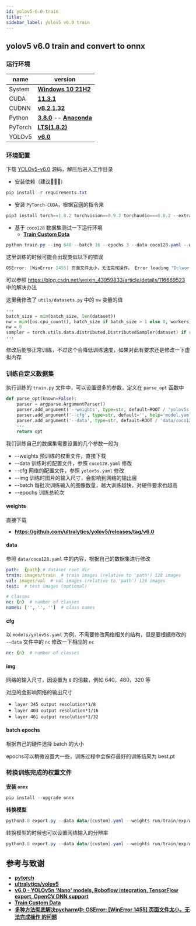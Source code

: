 ```yaml
---
id: yolov5-6.0-train
title: ''
sidebar_label: yolov5 v6.0 train
---
```


## yolov5 v6.0 train and convert to onnx

### 运行环境

name | version 
---------|----------
 System | **[Windows 10 21H2](https://wiki.ubuntu.com/FocalFossa/ReleaseNotes/)**
 CUDA   | **[11.3.1](https://developer.nvidia.com/cuda-11-3-1-download-archive?target_os=Windows&target_arch=x86_64)**
 CUDNN  | **[v8.2.1.32](https://developer.nvidia.cn/rdp/cudnn-archive#a-collapse821-113)**
 Python | **[3.8.0](https://www.python.org/downloads/release/python-380/)** -- **[Anaconda](https://www.anaconda.com/)**
 PyTorch| **[LTS(1.8.2)](https://pytorch.org/get-started/locally/)**
 YOLOv5 | **[v6.0](https://github.com/ultralytics/yolov5/releases/tag/v6.0)**


### 环境配置

下载 [YOLOv5-v6.0](https://github.com/ultralytics/yolov5/releases/tag/v6.0) 源码，解压后进入工作目录

- 安装依赖（建议🚀🚀🚀）

``` powershell
pip install -r requirements.txt
```

- 安装 `PyTorch-CUDA`，根据[官网](https://pytorch.org/get-started/locally/)的指令来

``` powershell
pip3 install torch==1.8.2 torchvision==0.9.2 torchaudio===0.8.2 --extra-index-url https://download.pytorch.org/whl/lts/1.8/cu111
```

- 基于 `coco128` 数据集测试一下运行环境
  - **[Train Custom Data](https://github.com/ultralytics/yolov5/wiki/Train-Custom-Data)**

``` powershell
python train.py --img 640 --batch 16 --epochs 3 --data coco128.yaml --weights yolov5s.pt --cfg yolov5s.yaml
```

这里训练的时候可能会出现类似以下的错误

``` powershell
OSError: [WinError 1455] 页面文件太小，无法完成操作。 Error loading "D:\workspace\anaconda3\envs\yolov5-6-0\lib\site-packages\torch\lib\cudnn_adv_infer64_8.dll" or one of its dependencies.
```
可以参照 https://blog.csdn.net/weixin_43959833/article/details/116669523 中的解决办法

这里我修改了 `utils/datasets.py` 中的 `nw` 变量的值

``` py {3}
···
batch_size = min(batch_size, len(dataset))
nw = min([os.cpu_count(), batch_size if batch_size > 1 else 0, workers])  # number of workers
nw = 0
sampler = torch.utils.data.distributed.DistributedSampler(dataset) if rank != -1 else None
···
```

修改后能够正常训练，不过这个会降低训练速度，如果对此有要求还是修改一下虚拟内存

### 训练自定义数据集

执行训练的 `train.py` 文件中，可以设置很多的参数，定义在 `parse_opt` 函数中

```py
def parse_opt(known=False):
    parser = argparse.ArgumentParser()
    parser.add_argument('--weights', type=str, default=ROOT / 'yolov5s.pt', help='initial weights path')
    parser.add_argument('--cfg', type=str, default='', help='model.yaml path')
    parser.add_argument('--data', type=str, default=ROOT / 'data/coco128.yaml', help='dataset.yaml path')
    ···
    return opt
```

我们训练自己的数据集需要设置的几个参数一般为

- --weights 预训练的权重文件，直接下载
- --data 训练时的配置文件，参照 `coco128.yaml` 修改
- --cfg 网络的配置文件，参照 `yolov5s.yaml` 修改
- --img 训练时图片的输入尺寸，会影响到网络的输出层
- --batch 每批次训练输入的图像数量，越大训练越快，对硬件要求也越高
- --epochs 训练总轮次


#### weights
直接下载

- **https://github.com/ultralytics/yolov5/releases/tag/v6.0**


#### data
参照 `data/coco128.yaml` 中的内容，根据自己的数据集进行修改

``` yaml
path:  {path} # dataset root dir
train: images/train  # train images (relative to 'path') 128 images
val: images/val  # val images (relative to 'path') 128 images
test:  # test images (optional)

# Classes
nc: {n}  # number of classes
names: ['', '', '']  # class names
```

#### cfg
以 `models/yolov5s.yaml` 为例，不需要修改网络相关的结构，但是要根据修改的 `--data` 文件中的 `nc` 修改一下相应的 `nc`

``` yaml
nc: {n}  # number of classes
```

#### img
网络的输入尺寸，因设置为 `8` 的倍数，例如 640，480，320 等

对应的会影响网络的输出尺寸
- `layer 345 output resolution*1/8`
- `layer 403 output resolution*1/16`
- `layer 461 output resolution*1/32`


#### batch epochs
根据自己的硬件选择 batch 的大小

epochs可以稍微设置大一些，训练过程中会保存最好的训练结果为 best.pt

### 转换训练完成的权重文件

**安装 `onnx`**

``` powershell
pip install --upgrade onnx
```

**转换模型**

``` powershell
python3.8 export.py --data data/{custom}.yaml --weights run/train/exp/weights/best.pt --include onnx
```

转换模型的时候也可以设置网络输入的分辨率

``` powershell
python3.8 export.py --data data/{custom}.yaml --weights run/train/exp/weights/best.pt --include onnx --img {size} {size}
```

## 参考与致谢
- **[pytorch](https://pytorch.org/get-started/locally/)**
- **[ultralytics/yolov5](https://github.com/ultralytics/yolov5)**
- **[v6.0 - YOLOv5n 'Nano' models, Roboflow integration, TensorFlow export, OpenCV DNN support](https://github.com/ultralytics/yolov5/releases/tag/v6.0)**
- **[Train Custom Data](https://github.com/ultralytics/yolov5/wiki/Train-Custom-Data)**
- **[多种方法彻底解决pycharm中: OSError: [WinError 1455] 页面文件太小，无法完成操作 的问题](https://blog.csdn.net/weixin_43959833/article/details/116669523)**